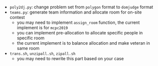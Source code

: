 * `poly2dj.py`: change problem set from `polygon` format to `domjudge` format
* `teams.py`: generate team information and allocate room for on-site contest
  * you may need to implement `assign_room` function, the current implement is for `mcpc2019`
  * you can implement pre-allocation to allocate specific people in specific room
  * the current implement is to balance allocation and make veteran in same room
* `trans.sh`, `unzipall.sh`, `zipall.sh`
  * you may need to rewrite this part based on your case

